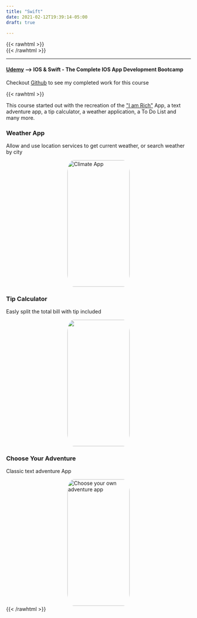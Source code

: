 ```yaml
---
title: "Swift"
date: 2021-02-12T19:39:14-05:00
draft: true

---
```

{{< rawhtml >}}
<br />
{{< /rawhtml >}}

***
#### [Udemy](https://www.udemy.com/course/ios-13-app-development-bootcamp/) --> IOS & Swift - The Complete IOS App Development Bootcamp


Checkout [Github](https://github.com/katiewhelan/Swift) to see my completed work for this course

{{< rawhtml >}}
<style>
img.gifImage{
  border-radius: 10%;
  margin: 20px 20px 10px 30px;
  width: 170px;
  height = 355px;
}
img.centergif {
  display: block;
  border-radius: 10%;
  width: 170px;
  height : 345px;
  margin-left: auto;
  margin-right: auto;

}
</style>
<p>This course started out with the recreation of the <a href="https://en.wikipedia.org/wiki/I_Am_Rich">"I am Rich"</a> App, a text adventure app, a tip calculator, a weather application, a To Do List and many more. </p>



<!-- https://www.udemy.com/course/ios-13-app-development-bootcamp/ -->

<!-- https://www.appbrewery.co/p/ios12-course-resources/ -->

<h3>Weather App</h3>
<p>Allow and use location services to get current weather, or search weather by city</p>
<img src="/images/swift/Climate4.gif" class="centergif" alt="Climate App"/>
<h3>Tip Calculator</h3>
<p>Easly split the total bill with tip included</p>
<img src="/images/swift/Tip.gif" class="centergif" alt"Tip App">
<h3>Choose Your Adventure</h3>
<p>Classic text adventure App</p>
<img src="/images/swift/Adventure.gif" alt="Choose your own adventure app" class="centergif">
{{< /rawhtml >}}
